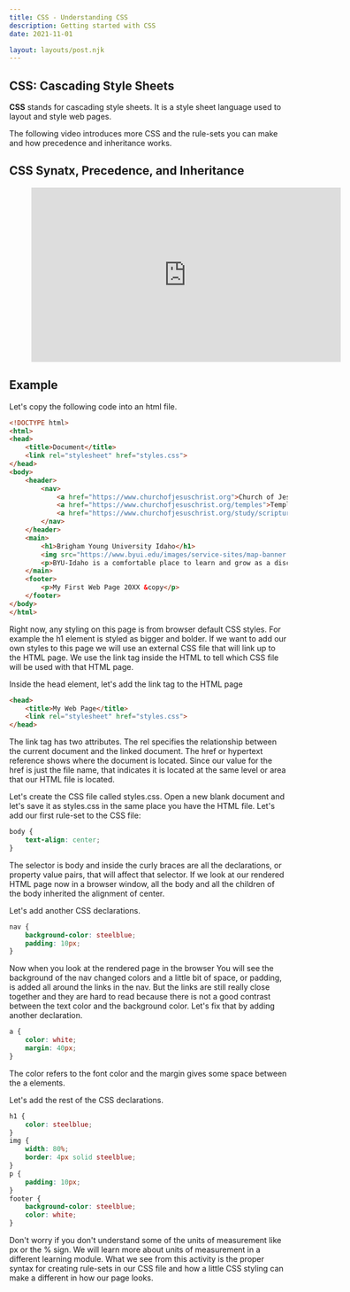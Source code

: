 ```yaml
---
title: CSS - Understanding CSS
description: Getting started with CSS
date: 2021-11-01

layout: layouts/post.njk
---
```


## CSS: Cascading Style Sheets

**CSS** stands for cascading style sheets. It is a style sheet language used to layout and style web pages. 

The following video introduces more CSS and the rule-sets you can make and how precedence and inheritance works.

## CSS Synatx, Precedence, and Inheritance

<figure class="video-container">

<iframe width="560" height="315" src="https://www.youtube.com/embed/TdhDY2cx66s" title="YouTube video player" frameborder="0" allow="accelerometer; autoplay; clipboard-write; encrypted-media; gyroscope; picture-in-picture" allowfullscreen></iframe>
</figure>

## Example

Let's copy the following code into an html file.

```html
<!DOCTYPE html>
<html>
<head>
    <title>Document</title>
    <link rel="stylesheet" href="styles.css">
</head>
<body>
    <header>
        <nav>
            <a href="https://www.churchofjesuschrist.org">Church of Jesus Christ</a>
            <a href="https://www.churchofjesuschrist.org/temples">Temples</a>
            <a href="https://www.churchofjesuschrist.org/study/scriptures">Scriptures</a>
        </nav>
    </header>
    <main>
        <h1>Brigham Young University Idaho</h1>
        <img src="https://www.byui.edu/images/service-sites/map-banner.jpg">
        <p>BYU-Idaho is a comfortable place to learn and grow as a disciple of Jesus Christ because students, faculty, and employees share a commitment to live the gospel.</p>
    </main>
    <footer>
        <p>My First Web Page 20XX &copy</p>
    </footer>
</body>
</html>
```
Right now, any styling on this page is from browser default CSS styles. For example the h1 element is styled as bigger and bolder. If we want to add our own styles to this page we will use an external CSS file that will link up to the HTML page. We use the link tag inside the HTML to tell which CSS file will be used with that HTML page.

Inside the head element, let's add the link tag to the HTML page 

```html
<head>
    <title>My Web Page</title>
    <link rel="stylesheet" href="styles.css">
</head>
```

The link tag has two attributes. The rel specifies the relationship between the current document and the linked document. The href or hypertext reference shows where the document is located. Since our value for the href is just the file name, that indicates it is located at the same level or area that our HTML file is located.

Let's create the CSS file called styles.css. Open a new blank document and let's save it as styles.css in the same place you have the HTML file. Let's add our first rule-set to the CSS file:

```css
body {
    text-align: center;
}
```

The selector is body and inside the curly braces are all the declarations, or property value pairs, that will affect that selector.
If we look at our rendered HTML page now in a browser window, all the body and all the children of the body inherited the alignment of center.

Let's add another CSS declarations.

```css
nav {
    background-color: steelblue;
    padding: 10px;
}
```

Now when you look at the rendered page in the browser You will see the background of the nav changed colors and a little bit of space, or padding, is added all around the links in the nav. But the links are still really close together and they are hard to read because there is not a good contrast between the text color and the background color. Let's fix that by adding another declaration.

```css
a {
    color: white;  
    margin: 40px;
}
```

The color refers to the font color and the margin gives some space between the a elements.

Let's add the rest of the CSS declarations.

```css
h1 {
    color: steelblue;
}
img {
    width: 80%;
    border: 4px solid steelblue;
}
p {
    padding: 10px;
}
footer {
    background-color: steelblue;
    color: white;
} 
```

Don't worry if you don't understand some of the units of measurement like px or the % sign. We will learn more about units of measurement in a different learning module. What we see from this activity is the proper syntax for creating rule-sets in our CSS file and how a little CSS styling can make a different in how our page looks. 
